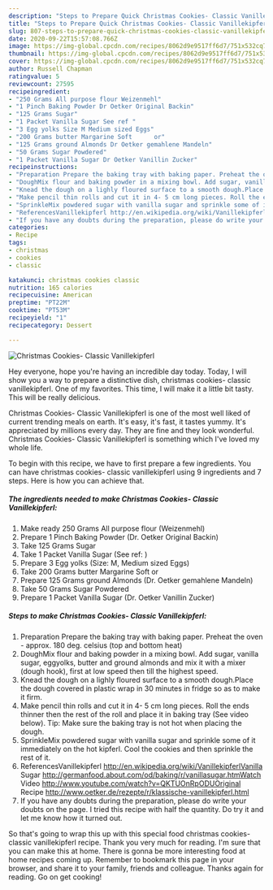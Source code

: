 ```yaml
---
description: "Steps to Prepare Quick Christmas Cookies- Classic Vanillekipferl"
title: "Steps to Prepare Quick Christmas Cookies- Classic Vanillekipferl"
slug: 807-steps-to-prepare-quick-christmas-cookies-classic-vanillekipferl
date: 2020-09-22T15:57:08.766Z
image: https://img-global.cpcdn.com/recipes/8062d9e9517ff6d7/751x532cq70/christmas-cookies-classic-vanillekipferl-recipe-main-photo.jpg
thumbnail: https://img-global.cpcdn.com/recipes/8062d9e9517ff6d7/751x532cq70/christmas-cookies-classic-vanillekipferl-recipe-main-photo.jpg
cover: https://img-global.cpcdn.com/recipes/8062d9e9517ff6d7/751x532cq70/christmas-cookies-classic-vanillekipferl-recipe-main-photo.jpg
author: Russell Chapman
ratingvalue: 5
reviewcount: 27595
recipeingredient:
- "250 Grams All purpose flour Weizenmehl"
- "1 Pinch Baking Powder Dr Oetker Original Backin"
- "125 Grams Sugar"
- "1 Packet Vanilla Sugar See ref "
- "3 Egg yolks Size M Medium sized Eggs"
- "200 Grams butter Margarine Soft      or"
- "125 Grams ground Almonds Dr Oetker gemahlene Mandeln"
- "50 Grams Sugar Powdered"
- "1 Packet Vanilla Sugar Dr Oetker Vanillin Zucker"
recipeinstructions:
- "Preparation Prepare the baking tray with baking paper. Preheat the oven - approx. 180 deg. celsius (top and bottom heat)"
- "DoughMix flour and baking powder in a mixing bowl. Add sugar, vanilla sugar, eggyolks, butter and ground almonds and mix it with a mixer (dough hook), first at low speed then till the highest speed."
- "Knead the dough on a lighly floured surface to a smooth dough.Place the dough covered in plastic wrap in 30 minutes in fridge so as to make it firm."
- "Make pencil thin rolls and cut it in 4- 5 cm long pieces. Roll the ends thinner then the rest of the roll and place it in baking tray (See video below). Tip: Make sure the baking tray is not hot when placing the dough."
- "SprinkleMix powdered sugar with vanilla sugar and sprinkle some of it immediately on the hot kipferl. Cool the cookies and then sprinkle the rest of it."
- "ReferencesVanillekipferl http://en.wikipedia.org/wiki/VanillekipferlVanilla Sugar http://germanfood.about.com/od/baking/r/vanillasugar.htmWatch Video http://www.youtube.com/watch?v=QKTUOnRpODUOriginal Recipe http://www.oetker.de/rezepte/r/klassische-vanillekipferl.html"
- "If you have any doubts during the preparation, please do write your doubts on the page. I tried this recipe with half the quantity. Do try it and let me know how it turned out."
categories:
- Recipe
tags:
- christmas
- cookies
- classic

katakunci: christmas cookies classic 
nutrition: 165 calories
recipecuisine: American
preptime: "PT22M"
cooktime: "PT53M"
recipeyield: "1"
recipecategory: Dessert

---
```



![Christmas Cookies- Classic Vanillekipferl](https://img-global.cpcdn.com/recipes/8062d9e9517ff6d7/751x532cq70/christmas-cookies-classic-vanillekipferl-recipe-main-photo.jpg)

Hey everyone, hope you're having an incredible day today. Today, I will show you a way to prepare a distinctive dish, christmas cookies- classic vanillekipferl. One of my favorites. This time, I will make it a little bit tasty. This will be really delicious.

Christmas Cookies- Classic Vanillekipferl is one of the most well liked of current trending meals on earth. It's easy, it's fast, it tastes yummy. It's appreciated by millions every day. They are fine and they look wonderful. Christmas Cookies- Classic Vanillekipferl is something which I've loved my whole life.




To begin with this recipe, we have to first prepare a few ingredients. You can have christmas cookies- classic vanillekipferl using 9 ingredients and 7 steps. Here is how you can achieve that.

<!--inarticleads1-->

##### The ingredients needed to make Christmas Cookies- Classic Vanillekipferl:

1. Make ready 250 Grams All purpose flour (Weizenmehl)
1. Prepare 1 Pinch Baking Powder (Dr. Oetker Original Backin)
1. Take 125 Grams Sugar
1. Take 1 Packet Vanilla Sugar (See ref: )
1. Prepare 3 Egg yolks (Size: M, Medium sized Eggs)
1. Take 200 Grams butter Margarine Soft      or
1. Prepare 125 Grams ground Almonds (Dr. Oetker gemahlene Mandeln)
1. Take 50 Grams Sugar Powdered
1. Prepare 1 Packet Vanilla Sugar (Dr. Oetker Vanillin Zucker)




<!--inarticleads2-->

##### Steps to make Christmas Cookies- Classic Vanillekipferl:

1. Preparation Prepare the baking tray with baking paper. Preheat the oven - approx. 180 deg. celsius (top and bottom heat)
1. DoughMix flour and baking powder in a mixing bowl. Add sugar, vanilla sugar, eggyolks, butter and ground almonds and mix it with a mixer (dough hook), first at low speed then till the highest speed.
1. Knead the dough on a lighly floured surface to a smooth dough.Place the dough covered in plastic wrap in 30 minutes in fridge so as to make it firm.
1. Make pencil thin rolls and cut it in 4- 5 cm long pieces. Roll the ends thinner then the rest of the roll and place it in baking tray (See video below). Tip: Make sure the baking tray is not hot when placing the dough.
1. SprinkleMix powdered sugar with vanilla sugar and sprinkle some of it immediately on the hot kipferl. Cool the cookies and then sprinkle the rest of it.
1. ReferencesVanillekipferl http://en.wikipedia.org/wiki/VanillekipferlVanilla Sugar http://germanfood.about.com/od/baking/r/vanillasugar.htmWatch Video http://www.youtube.com/watch?v=QKTUOnRpODUOriginal Recipe http://www.oetker.de/rezepte/r/klassische-vanillekipferl.html
1. If you have any doubts during the preparation, please do write your doubts on the page. I tried this recipe with half the quantity. Do try it and let me know how it turned out.




So that's going to wrap this up with this special food christmas cookies- classic vanillekipferl recipe. Thank you very much for reading. I'm sure that you can make this at home. There is gonna be more interesting food at home recipes coming up. Remember to bookmark this page in your browser, and share it to your family, friends and colleague. Thanks again for reading. Go on get cooking!
